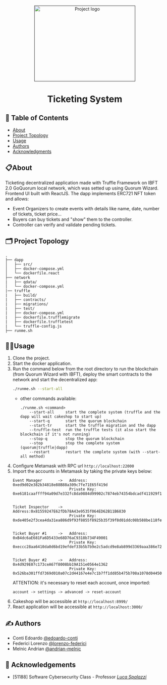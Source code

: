 <p align="center">
  <a href="" rel="noopener">
  <img width=320px height=240px src="https://www.digitalberry.fr/wp-content/uploads/2019/07/Blockchain-traçabilité-des-données-et-archivage-à-valeur-probante.jpg" alt="Project logo"></a>
</p>

<h1 align="center">Ticketing System</br><sub></sub></h1>

## 📝 Table of Contents
- [About](#about)
- [Project Topology](#project-topology)
- [Usage](#usage)
- [Authors](#authors)
- [Acknowledgments](#acknowledgement)

## 📋About <a name = "about"></a>
Ticketing decentralized application made with Truffle Framework on IBFT 2.0 GoQuorum local network, which was setted up using Quorum Wizard. Frontend UI built with ReactJS. The dapp implements ERC721 NFT token and allows:
 * Event Organizers to create events with details like name, date, number of tickets, ticket price...
 * Buyers can buy tickets and "show" them to the controller.
 * Controller can verify and validate pending tickets.

## 🗂 Project Topology <a name="project-topology"></a>

```
.
├── dapp
│   ├── src/
│   ├── docker-compose.yml
│   └── dockerfile.react
├── network
|   ├── qdata/
│   └── docker-compose.yml
|── truffle
|   ├── build/
|   ├── contracts/
|   ├── migrations/
|   ├── test/
|   ├── docker-compose.yml
|   ├── dockerfile.trufflemigrate
|   ├── dockerfile.truffletest
|   └── truffle-config.js
├── runme.sh
```

## 👩‍💻Usage <a name="usage"></a>
1. Clone the project.
2. Start the docker application.
3. Run the command below from the root directory to run the blockchain (from Quorum Wizard with IBFT), deploy the smart contracts to the network and start the decentralized app:
    ```sh
    ./runme.sh --start-all
    ```
   - other commands available:
        ```
        ./runme.sh <command>
            --start-all     start the complete system (truffle and the dapp will wait cakeshop to start up)
            --start-q       start the quorum blockchain
            --start-tr      start the truffle migration and the dapp
            --truffle-test  run the truffle tests (it also start the blockchain if it's not running)
            --stop-q        stop the quorum blockchain
            --stop          stop the complete system (quorum|truffle|dapp)
            --restart       restart the complete system (with --start-all method)
        ``` 
4. Configure Metamask with RPC url `http://localhost:22000`
5. Import the accounts in Metamask by taking the private keys below:
    ```
    Event Manager       ->   Address: 0xed9d02e382b34818e88B88a309c7fe71E65f419d
                             Private Key: 0xe6181caaffff94a09d7e332fc8da9884d99902c7874eb74354bdcadf411929f1


    Ticket Inspector    ->   Address:0x81559247E62fDb78A43e9535f064ED62B11B6830
                             Private Key: 0xde405e2f3cea4da31ea886d9f93f8855f8925b35f39f8d01ddc08b588be118fe


    Ticket Buyer #1     ->   Address: 0xB4dc6aE681Fa6D5433e68D76aC9318b734F49001
                             Private Key: 0xeccc28aa6410da0d6bd19efdef33b5b7b9e2c5adcd9e8ab899d3369aaa386e72
                                

    Ticket Buyer #2     ->   Address: 0x4d929E07c173ceA67f8008bb19A151e0564e1362
                             Private Key: 0x526ba301ffd7369d010a07c2d44167e4e7c1b7ff1dd85b475b708a1078d04450
    
    ```
    ATTENTION: it's necessary to reset each account, once imported:
    ```
    account -> settings -> advanced -> reset-account
    ```
6. Cakeshop will be accessible at `http://localhost:8999/`
8. React application will be accessible at `http://localhost:3000/`

## ✍️ Authors <a name = "authors"></a>

- Conti Edoardo [@edoardo-conti](https://github.com/edoardo-conti)
- Federici Lorenzo [@lorenzo-federici](https://github.com/lorenzo-federici)
- Melnic Andrian [@andrian-melnic](https://github.com/andrian-melnic)

## 🎉 Acknowledgements <a name = "acknowledgement"></a>

- [51188] Software Cybersecurity Class - Professor <a href="https://www.univpm.it/Entra/Engine/RAServePG.php/P/320710010421/idsel/299/docname/LUCA%20SPALAZZI"><i>Luca Spalazzi</i></a>
